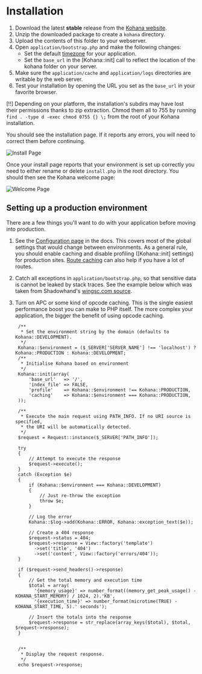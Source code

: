# Installation

1. Download the latest **stable** release from the [Kohana website](http://kohanaframework.org/).
2. Unzip the downloaded package to create a `kohana` directory.
3. Upload the contents of this folder to your webserver.
4. Open `application/bootstrap.php` and make the following changes:
	- Set the default [timezone](http://php.net/timezones) for your application.
	- Set the `base_url` in the [Kohana::init] call to reflect the location of the kohana folder on your server.
6. Make sure the `application/cache` and `application/logs` directories are writable by the web server.
7. Test your installation by opening the URL you set as the `base_url` in your favorite browser.

[!!] Depending on your platform, the installation's subdirs may have lost their permissions thanks to zip extraction. Chmod them all to 755 by running `find . -type d -exec chmod 0755 {} \;` from the root of your Kohana installation.

You should see the installation page. If it reports any errors, you will need to correct them before continuing.

![Install Page](img/install.png "Example of install page")

Once your install page reports that your environment is set up correctly you need to either rename or delete `install.php` in the root directory. You should then see the Kohana welcome page:

![Welcome Page](img/welcome.png "Example of welcome page")

## Setting up a production environment

There are a few things you'll want to do with your application before moving into production.

1. See the [Configuration page](about.configuration) in the docs. 
   This covers most of the global settings that would change between environments. 
   As a general rule, you should enable caching and disable profiling ([Kohana::init] settings) for production sites. 
   [Route caching](api/Route#cache) can also help if you have a lot of routes.
2. Catch all exceptions in `application/bootstrap.php`, so that sensitive data is cannot be leaked by stack traces.
   See the example below which was taken from Shadowhand's [wingsc.com source](http://github.com/shadowhand/wingsc).
3. Turn on APC or some kind of opcode caching. 
   This is the single easiest performance boost you can make to PHP itself. The more complex your application, the bigger the benefit of using opcode caching.

		/**
		 * Set the environment string by the domain (defaults to Kohana::DEVELOPMENT).
		 */
		Kohana::$environment = ($_SERVER['SERVER_NAME'] !== 'localhost') ? Kohana::PRODUCTION : Kohana::DEVELOPMENT;
		/**
		 * Initialise Kohana based on environment
		 */
		Kohana::init(array(
			'base_url'   => '/',
			'index_file' => FALSE,
			'profile'    => Kohana::$environment !== Kohana::PRODUCTION,
			'caching'    => Kohana::$environment === Kohana::PRODUCTION,
		));
		
		/**
		 * Execute the main request using PATH_INFO. If no URI source is specified,
		 * the URI will be automatically detected.
		 */
		$request = Request::instance($_SERVER['PATH_INFO']);
		
		try
		{
			// Attempt to execute the response
			$request->execute();
		}
		catch (Exception $e)
		{
			if (Kohana::$environment === Kohana::DEVELOPMENT)
			{
				// Just re-throw the exception
				throw $e;
			}
		
			// Log the error
			Kohana::$log->add(Kohana::ERROR, Kohana::exception_text($e));
		
			// Create a 404 response
			$request->status = 404;
			$request->response = View::factory('template')
			  ->set('title', '404')
			  ->set('content', View::factory('errors/404'));
		}
		
		if ($request->send_headers()->response)
		{
			// Get the total memory and execution time
			$total = array(
			  '{memory_usage}' => number_format((memory_get_peak_usage() - KOHANA_START_MEMORY) / 1024, 2).'KB',
			  '{execution_time}' => number_format(microtime(TRUE) - KOHANA_START_TIME, 5).' seconds');
			
			// Insert the totals into the response
			$request->response = str_replace(array_keys($total), $total, $request->response);
		}
		
		
		/**
		 * Display the request response.
		 */
		echo $request->response;

